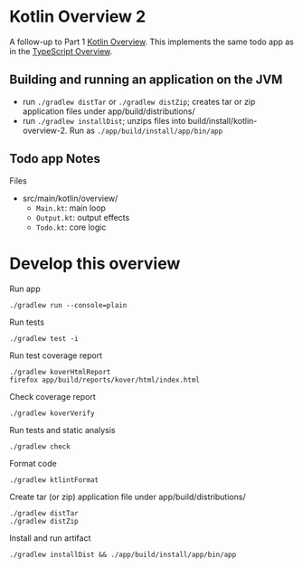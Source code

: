 Kotlin Overview 2
=================

A follow-up to Part 1
[Kotlin Overview](https://github.com/lj-ditrapani/kotlin-overview).
This implements the same todo app as in the
[TypeScript Overview](https://github.com/lj-ditrapani/typescript-overview).


Building and running an application on the JVM
----------------------------------------------

- run `./gradlew distTar` or `./gradlew distZip`;
  creates tar or zip application files under app/build/distributions/
- run `./gradlew installDist`;
  unzips files into build/install/kotlin-overview-2.
  Run as `./app/build/install/app/bin/app`


Todo app Notes
--------------

Files

- src/main/kotlin/overview/
    - `Main.kt`: main loop
    - `Output.kt`: output effects
    - `Todo.kt`: core logic


Develop this overview
=====================

Run app

    ./gradlew run --console=plain

Run tests

    ./gradlew test -i

Run test coverage report

    ./gradlew koverHtmlReport
    firefox app/build/reports/kover/html/index.html

Check coverage report

    ./gradlew koverVerify

Run tests and static analysis

    ./gradlew check

Format code

    ./gradlew ktlintFormat

Create tar (or zip) application file under app/build/distributions/

    ./gradlew distTar
    ./gradlew distZip

Install and run artifact

    ./gradlew installDist && ./app/build/install/app/bin/app

